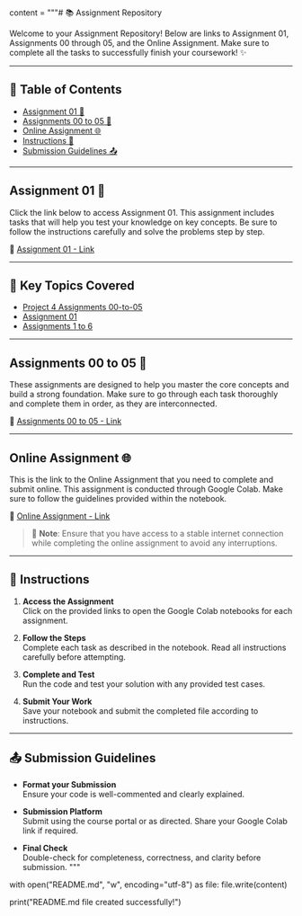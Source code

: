 content = """# 📚 Assignment Repository

Welcome to your Assignment Repository! Below are links to Assignment 01, Assignments 00 through 05, and the Online Assignment. Make sure to complete all the tasks to successfully finish your coursework! ✨

---

## 🚀 Table of Contents

- [Assignment 01 📖](#assignment-01-📖)
- [Assignments 00 to 05 🎯](#assignments-00-to-05-🎯)
- [Online Assignment 🌐](#online-assignment-🌐)
- [Instructions 📝](#instructions-📝)
- [Submission Guidelines 📤](#submission-guidelines-📤)

---

## Assignment 01 📖

Click the link below to access Assignment 01. This assignment includes tasks that will help you test your knowledge on key concepts. Be sure to follow the instructions carefully and solve the problems step by step.

🔗 [Assignment 01 - Link](https://colab.research.google.com/drive/1MSAd1TGCtDbGdTvlXz7KD8eVxW0gK21s)

---

## 🔹 Key Topics Covered

- [Project 4 Assignments 00-to-05](https://colab.research.google.com/drive/1MSAd1TGCtDbGdTvlXz7KD8eVxW0gK21s)
- [Assignment 01](https://colab.research.google.com/drive/1LkQeB2CfoSx_0UrzoaWh6bTlHGP2EOK8)
- [Assignments 1 to 6](https://colab.research.google.com/drive/1QtgJFZYR2mcHopPWxTuXxAm9SOy5iz7z)

---

## Assignments 00 to 05 🎯

These assignments are designed to help you master the core concepts and build a strong foundation. Make sure to go through each task thoroughly and complete them in order, as they are interconnected.

🔗 [Assignments 00 to 05 - Link](https://colab.research.google.com/drive/1MSAd1TGCtDbGdTvlXz7KD8eVxW0gK21s)

---

## Online Assignment 🌐

This is the link to the Online Assignment that you need to complete and submit online. This assignment is conducted through Google Colab. Make sure to follow the guidelines provided within the notebook.

🔗 [Online Assignment - Link](#)

> 🌟 **Note**: Ensure that you have access to a stable internet connection while completing the online assignment to avoid any interruptions.

---

## 📝 Instructions

1. **Access the Assignment**  
   Click on the provided links to open the Google Colab notebooks for each assignment.

2. **Follow the Steps**  
   Complete each task as described in the notebook. Read all instructions carefully before attempting.

3. **Complete and Test**  
   Run the code and test your solution with any provided test cases.

4. **Submit Your Work**  
   Save your notebook and submit the completed file according to instructions.

---

## 📤 Submission Guidelines

- **Format your Submission**  
  Ensure your code is well-commented and clearly explained.

- **Submission Platform**  
  Submit using the course portal or as directed. Share your Google Colab link if required.

- **Final Check**  
  Double-check for completeness, correctness, and clarity before submission.
"""

with open("README.md", "w", encoding="utf-8") as file:
    file.write(content)

print("README.md file created successfully!")

